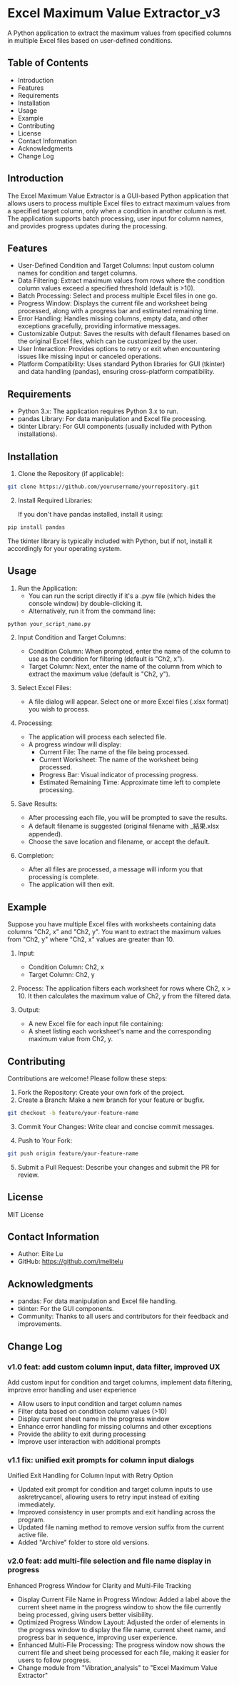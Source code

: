 # Excel Maximum Value Extractor_v3
A Python application to extract the maximum values from specified columns in multiple Excel files based on user-defined conditions.

## Table of Contents
- Introduction
- Features
- Requirements
- Installation
- Usage
- Example
- Contributing
- License
- Contact Information
- Acknowledgments
- Change Log

## Introduction
The Excel Maximum Value Extractor is a GUI-based Python application that allows users to process multiple Excel files to extract maximum values from a specified target column, only when a condition in another column is met. The application supports batch processing, user input for column names, and provides progress updates during the processing.

## Features
- User-Defined Condition and Target Columns: Input custom column names for condition and target columns.
- Data Filtering: Extract maximum values from rows where the condition column values exceed a specified threshold (default is >10).
- Batch Processing: Select and process multiple Excel files in one go.
- Progress Window: Displays the current file and worksheet being processed, along with a progress bar and estimated remaining time.
- Error Handling: Handles missing columns, empty data, and other exceptions gracefully, providing informative messages.
- Customizable Output: Saves the results with default filenames based on the original Excel files, which can be customized by the user.
- User Interaction: Provides options to retry or exit when encountering issues like missing input or canceled operations.
- Platform Compatibility: Uses standard Python libraries for GUI (tkinter) and data handling (pandas), ensuring cross-platform compatibility.

## Requirements
- Python 3.x: The application requires Python 3.x to run.
- pandas Library: For data manipulation and Excel file processing.
- tkinter Library: For GUI components (usually included with Python installations).

## Installation
1. Clone the Repository (if applicable):

```bash
git clone https://github.com/yourusername/yourrepository.git
```
2. Install Required Libraries:

   If you don't have pandas installed, install it using:

```bash
pip install pandas
```

The tkinter library is typically included with Python, but if not, install it accordingly for your operating system.


## Usage
1. Run the Application:
   - You can run the script directly if it's a .pyw file (which hides the console window) by double-clicking it.
   - Alternatively, run it from the command line:

```bash
python your_script_name.py
```
2. Input Condition and Target Columns:

   - Condition Column: When prompted, enter the name of the column to use as the condition for filtering (default is "Ch2, x").
   - Target Column: Next, enter the name of the column from which to extract the maximum value (default is "Ch2, y").

3. Select Excel Files:
   - A file dialog will appear. Select one or more Excel files (.xlsx format) you wish to process.

4. Processing:
    - The application will process each selected file.
    - A progress window will display:
        - Current File: The name of the file being processed.
        - Current Worksheet: The name of the worksheet being processed.
        - Progress Bar: Visual indicator of processing progress.
        - Estimated Remaining Time: Approximate time left to complete processing.

5. Save Results:
    - After processing each file, you will be prompted to save the results.
    - A default filename is suggested (original filename with _結果.xlsx appended).
    - Choose the save location and filename, or accept the default.

6. Completion:
    - After all files are processed, a message will inform you that processing is complete.
    - The application will then exit.

## Example
Suppose you have multiple Excel files with worksheets containing data columns "Ch2, x" and "Ch2, y". You want to extract the maximum values from "Ch2, y" where "Ch2, x" values are greater than 10.

1. Input:
   - Condition Column: Ch2, x
   - Target Column: Ch2, y

2. Process:
The application filters each worksheet for rows where Ch2, x > 10.
It then calculates the maximum value of Ch2, y from the filtered data.

3. Output:
   - A new Excel file for each input file containing:
   - A sheet listing each worksheet's name and the corresponding maximum value from Ch2, y.

## Contributing
Contributions are welcome! Please follow these steps:

1. Fork the Repository: Create your own fork of the project.
2. Create a Branch: Make a new branch for your feature or bugfix.
```bash
git checkout -b feature/your-feature-name
```

3. Commit Your Changes: Write clear and concise commit messages.

4. Push to Your Fork:
```bash
git push origin feature/your-feature-name
```

5. Submit a Pull Request: Describe your changes and submit the PR for review.

## License
MIT License

## Contact Information
- Author: Elite Lu
- GitHub: https://github.com/imelitelu

## Acknowledgments
- pandas: For data manipulation and Excel file handling.
- tkinter: For the GUI components.
- Community: Thanks to all users and contributors for their feedback and improvements.

## Change Log

### v1.0 feat: add custom column input, data filter, improved UX

 Add custom input for condition and target columns, implement data filtering, improve error handling and user experience

- Allow users to input condition and target column names
- Filter data based on condition column values (>10)
- Display current sheet name in the progress window
- Enhance error handling for missing columns and other exceptions
- Provide the ability to exit during processing
- Improve user interaction with additional prompts


### v1.1 fix: unified exit prompts for column input dialogs
Unified Exit Handling for Column Input with Retry Option
- Updated exit prompt for condition and target column inputs to use askretrycancel, allowing users to retry input instead of exiting immediately.
- Improved consistency in user prompts and exit handling across the program.
- Updated file naming method to remove version suffix from the current active file.
- Added "Archive" folder to store old versions.

### v2.0 feat: add multi-file selection and file name display in progress
Enhanced Progress Window for Clarity and Multi-File Tracking

- Display Current File Name in Progress Window: Added a label above the current sheet name in the progress window to show the file currently being processed, giving users better visibility.
- Optimized Progress Window Layout: Adjusted the order of elements in the progress window to display the file name, current sheet name, and progress bar in sequence, improving user experience.
- Enhanced Multi-File Processing: The progress window now shows the current file and sheet being processed for each file, making it easier for users to follow progress.
- Change module from "Vibration_analysis" to "Excel Maximum Value Extractor"